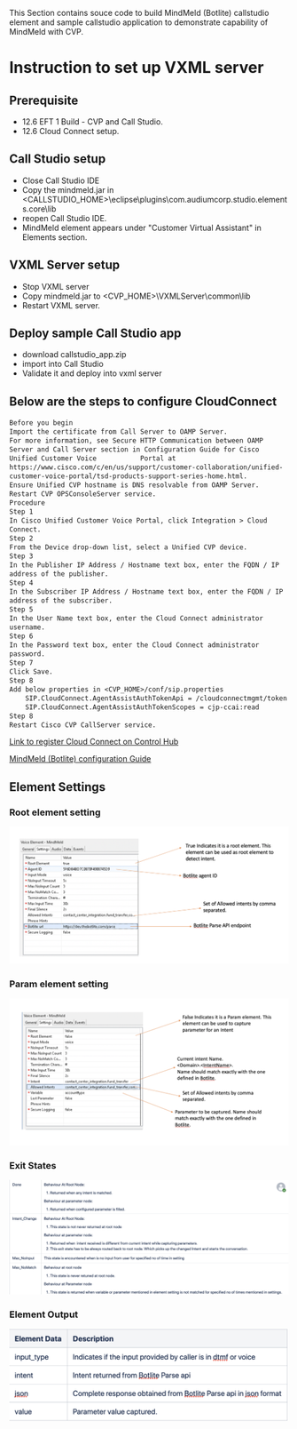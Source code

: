 This Section contains souce code to build MindMeld (Botlite) callstudio element and sample callstudio application to demonstrate capability of MindMeld with CVP.

# Instruction to set up VXML server

## Prerequisite
  * 12.6 EFT 1 Build - CVP and Call Studio.
  * 12.6 Cloud Connect setup.
  
  ## Call Studio setup
  * Close Call Studio IDE
  * Copy the mindmeld.jar in <CALLSTUDIO_HOME>\eclipse\plugins\com.audiumcorp.studio.elements.core\lib
  * reopen Call Studio IDE.
  * MindMeld element appears under "Customer Virtual Assistant" in Elements section.
  
  ## VXML Server setup
  * Stop VXML server
  * Copy mindmeld.jar to <CVP_HOME>\VXMLServer\common\lib
  * Restart VXML server.
  
  ## Deploy sample Call Studio app
  * download callstudio_app.zip
  * import into Call Studio
  * Validate it and deploy into vxml server
  
  
  ## Below are the steps to configure CloudConnect
 
    Before you begin
    Import the certificate from Call Server to OAMP Server.
    For more information, see Secure HTTP Communication between OAMP Server and Call Server section in Configuration Guide for Cisco Unified Customer Voice           Portal at https://www.cisco.com/c/en/us/support/customer-collaboration/unified-customer-voice-portal/tsd-products-support-series-home.html.
    Ensure Unified CVP hostname is DNS resolvable from OAMP Server.
    Restart CVP OPSConsoleServer service.
    Procedure
    Step 1	
    In Cisco Unified Customer Voice Portal, click Integration > Cloud Connect.
    Step 2	
    From the Device drop-down list, select a Unified CVP device.
    Step 3	
    In the Publisher IP Address / Hostname text box, enter the FQDN / IP address of the publisher.
    Step 4	
    In the Subscriber IP Address / Hostname text box, enter the FQDN / IP address of the subscriber.
    Step 5	
    In the User Name text box, enter the Cloud Connect administrator username.
    Step 6	
    In the Password text box, enter the Cloud Connect administrator password.
    Step 7	
    Click Save.
    Step 8
    Add below properties in <CVP_HOME>/conf/sip.properties
        SIP.CloudConnect.AgentAssistAuthTokenApi = /cloudconnectmgmt/token
        SIP.CloudConnect.AgentAssistAuthTokenScopes = cjp-ccai:read
    Step 8	
    Restart Cisco CVP CallServer service.
    
 [Link to register Cloud Connect on Control Hub](https://help.webex.com/en-us/n24wo0fb/Register-Cloud-Connect)
 
 [MindMeld (Botlite) configuration Guide](https://github.com/CiscoDevNet/cvp-sample-code/blob/master/CustomerVirtualAssistant/MindMeld/resources/Botlite_documentation.pdf)
 
  ## Element Settings
  
  ### Root element setting
 ![Alt text](https://github.com/CiscoDevNet/cvp-sample-code/blob/master/CustomerVirtualAssistant/MindMeld/resources/root_element_config.png?raw=true "Root Element Setting")
 
  ### Param element setting
 ![Alt text](https://github.com/CiscoDevNet/cvp-sample-code/blob/master/CustomerVirtualAssistant/MindMeld/resources/param_element_config.png?raw=true "Param Element Configuration")
 
 ### Exit States
 ![Alt text](https://github.com/CiscoDevNet/cvp-sample-code/blob/master/CustomerVirtualAssistant/MindMeld/resources/exit_state.png?raw=true "Exit States")
  
  ### Element Output
 ![Alt text](https://github.com/CiscoDevNet/cvp-sample-code/blob/master/CustomerVirtualAssistant/MindMeld/resources/element_data.png?raw=true "Element Output")
  
